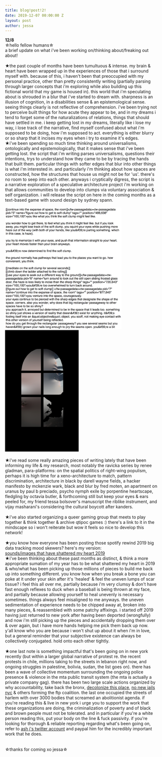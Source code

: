 ```yaml
---
title: blog!post!2!
date: 2019-12-07 00:00:00 Z
layout: post
author: jessa
---
```


<body>
	<p> 
<strong>12/8</strong><br>
☆hello fellow humans☆<br>a brief update on what i've been working on/thinking about/freaking out about! 
<br><br>
★the past couple of months have been tumultuous & intense. my brain & heart have been wrapped up in the experiences of those that i surround myself with. because of this, i haven't been that preoccupied with my personal practice, other than pretty consistently writing (partially parsing through larger concepts that i'm exploring while also building up this fictional world that my game is housed in). this world that i'm speculating about is shrouded in a blur that i've started to dream with. sharpness is an illusion of cognition, in a disabilities sense & an epistemological sense. seeing things clearly is not reflective of comprehension. i've been trying not to perceive built things for how acute they appear to be, and in my dreams i tend to forget some of the naturalizations of relations, things that should have settled in me. i keep getting lost in my dreams, literally like i lose my way, i lose track of the narrative, find myself confused about what i'm supposed to be doing, how i'm supposed to act. everything is either blurry or so sharp that it incises my eyes when i try to examine it's edges. 
<br>
★i've been spending so much time thinking around universalisms, ontologically and epistemologically, that it makes sense that i've been getting lost. the script that i'm writing parses universalisms, questions their intentions, trys to understand how they came to be by tracing the hands that built them. particular things with softer edges that blur into other things is what i'm interested in. and particularly i'm thinking about how spaces are constructed, how the structures that house us might not be for 'us'. there's no room to seep into each other. anyways i cryptically digress, the script is a narrative exploration of a speculative architecture project i'm working on that allows communities to develop into clumps via voluntary association & self organization. i will release the script on here in the coming months as a text-based game with sound design by sydney spann. <br><br>
<img src="/images/gamescreenshot.png" alt="writinggame" height= "400"><img src="/images/window.png" alt="window" height= "400">
<br><br>
★i've read some really amazing pieces of writing lately that have been informing my life & my research, most notably the ravicka series by renee gladman, para-platforms: on the spatial politics of right-wing populism, perhaps it is high time for a xeno-architecture to match, pattern discrimination, architecture in black by darell wayne fields, a hacker manifesto by mckenzie wark, black and blur by fred moten, an apartment on uranus by paul b preciado, psycho nymph exile by porpentine heartscape, fledgling by octavia butler, & forthcoming still but keep your eyes & ears peeled for, my friend tessa bolsover's manuscript the riblike instrument, and vijay masharani's considering the cultural boycott after kanders.
<br><br>
★i've also started organizing a queer gaming group that meets to play together & think together & archive qtipoc games :) there's a link to it in the mindscape so i won't reiterate but wow it feels so nice to develop this network!
<br><br>
★you know how everyone has been posting those spotify rewind 2019 big data tracking mood skewers? here's my version: 
<br>
<a href="https://www.youtube.com/playlist?list=PLasOSXNn0vKjaCUgNUTUNKWNhJRlOU6NL">sounds/images that have shattered my heart 2019</a>
<br>
★i've been thinking about these past months as distinct, & think a more appropriate sumation of my year has to be what shattered my heart in 2019 & who/what has been picking up those millions of pieces to build me back up into something different. you know how when you break a bone you can poke at it under your skin after it's 'healed' & feel the uneven lumps of scar tissue? i feel this all over me, partially because i'm very clumsy & don't have fast enough reflexes to duck when a baseball is being thrown at my face, and partially because allowing yourself to heal unevenly is necessary sometimes. things always feel misaligned to me anyways. the uneven sedimentation of experience needs to be chipped away at, broken into many pieces, & reassembled with some patchy affixings. i started off 2019 having just returned to new york after having been deported (wrongfully) and now i'm still picking up the pieces and accidentally dropping them over & over again, but i have more hands helping me pick them back up now. y'all know who you are because i won't shut up about it when i'm in love, but a general reminder that your subjective existence can always be collectively conjugated. hold onto each other tightly. 
<br><br>
★one last note is something impactful that's been going on in new york recently (but within a larger global narrative of protest re. the recent protests in chile, millions taking to the streets in lebanon right now, and ongoing struggles in palestine, bolivia, sudan, the list goes on). there has been a wave of collective momentum surrounding the ongoing police presence & violence in the mta public transit system (the mta is actually a private company gag). there has been two large scale actions organized by why accountability, take back the bronx, <a href="https://www.decolonizethisplace.org/">decolonize this place</a>, <a href="https://www.nonewjails.nyc/background">no new jails nyc</a> & others forming the ftp coalition. the last one occupied the streets of harlem with over 3000 bodies that screamed an abolitionist agenda. if you're reading this & live in new york i urge you to support the work that these organizations are doing, the criminalization of poverty and of black and brown people must not be tolerated. and in particular if you're a white person reading this, put your body on the line & fuck passivity. if you're looking for thorough & reliable reporting regarding what's been going on, refer to <a href="https://twitter.com/AshAgony?ref_src=twsrc%5Egoogle%7Ctwcamp%5Eserp%7Ctwgr%5Eauthor">ash j's twitter account</a> and paypal him for the incredibly important work that he does.
<br><br><br>
☆thanks for coming xo jessa☆
</p>
</body>